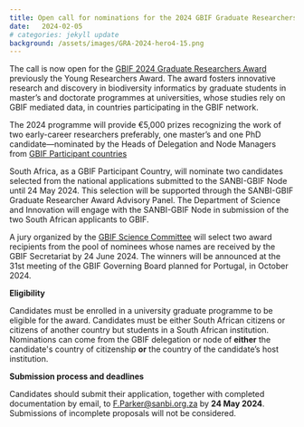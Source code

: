 ```yaml
---
title: Open call for nominations for the 2024 GBIF Graduate Researchers Award
date:   2024-02-05
# categories: jekyll update
background: /assets/images/GRA-2024-hero4-15.png
---
```


The call is now open for the [GBIF 2024 Graduate Researchers Award](https://www.gbif.org/news/0YedTUAf3Nk14JKZqBn0a/call-opens-for-nominations-to-2024-gbif-graduate-researchers-award) previously the Young Researchers Award.
The award fosters innovative research and discovery in biodiversity informatics by graduate students in master’s
and doctorate programmes at universities, whose studies rely on GBIF mediated data, in countries participating in 
the GBIF network.

The 2024 programme will provide €5,000 prizes recognizing the work of two early-career researchers preferably,
one master’s and one PhD candidate—nominated by the Heads of Delegation and Node Managers from [GBIF Participant countries](https://www.gbif.org/the-gbif-network) 

South Africa, as a GBIF Participant Country, will nominate two candidates selected from the national applications submitted
to the SANBI-GBIF Node until 24 May 2024. This selection will be supported through the SANBI-GBIF Graduate Researcher Award Advisory Panel.
The Department of Science and Innovation will engage with the SANBI-GBIF Node in submission of the two South African applicants to GBIF.

A jury organized by the [GBIF Science Committee](https://www.gbif.org/contact-us/directory?group=scienceCommittee) will select 
two award recipients from the pool of nominees whose names are received by the GBIF Secretariat by 24 June 2024.
The winners will be announced at the 31st meeting of the GBIF Governing Board planned for Portugal, in October 2024.

**Eligibility**

Candidates must be enrolled in a university graduate programme to be eligible for the award. Candidates must be either
South African citizens or citizens of another country but students in a South African institution. Nominations can come 
from the GBIF delegation or node of **either** the candidate's country of citizenship **or** the country of the candidate’s host institution.

**Submission process and deadlines**

Candidates should submit their application, together with completed documentation by email, to F.Parker@sanbi.org.za by **24 May 2024**.
Submissions of incomplete proposals will not be considered.
